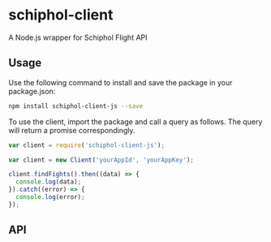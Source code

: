 # schiphol-client
A Node.js wrapper for Schiphol Flight API

## Usage
Use the following command to install and save the package in your package.json:
```sh
npm install schiphol-client-js --save
```

To use the client, import the package and call a query as follows. The query will return a promise correspondingly.

```javascript
var client = require('schiphol-client-js');

var client = new Client('yourAppId', 'yourAppKey');

client.findFights().then((data) => {
  console.log(data);
}).catch((error) => {
  console.log(error);
});
```

## API